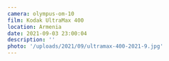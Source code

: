 ```yaml
---
camera: olympus-om-10
film: Kodak UltraMax 400
location: Armenia
date: 2021-09-03 23:00:04
description: ''
photo: '/uploads/2021/09/ultramax-400-2021-9.jpg'
---
```

